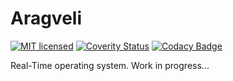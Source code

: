 # Aragveli

[![MIT licensed](https://img.shields.io/badge/license-MIT-blue.svg)](./LICENSE.md)
[![Coverity Status](https://scan.coverity.com/projects/14484/badge.svg)](https://scan.coverity.com/projects/14484)
[![Codacy Badge](https://app.codacy.com/project/badge/Grade/9117101368db467480ee78550a0d0d49)](https://app.codacy.com/gh/narke/Aragveli/dashboard?utm_source=gh&utm_medium=referral&utm_content=&utm_campaign=Badge_grade)

Real-Time operating system. Work in progress...
